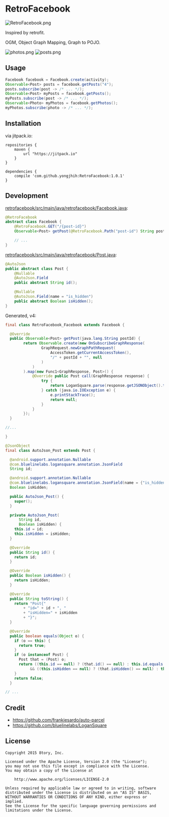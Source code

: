 # RetroFacebook

![RetroFacebook.png](art/retrofacebook.png)

Inspired by retrofit.

OGM, Object Graph Mapping, Graph to POJO.

![photos.png](art/screenshot-photos.png)
![posts.png](art/screenshot-posts.png)

## Usage

```java
Facebook facebook = Facebook.create(activity);
Observable<Post> posts = facebook.getPosts("4");
posts.subscribe(post -> /* ... */);
Observable<Post> myPosts = facebook.getPosts();
myPosts.subscribe(post -> /* ... */);
Observable<Photo> myPhotos = facebook.getPhotos();
myPhotos.subscribe(photo -> /* ... */);
```

## Installation

via jitpack.io:

```
repositories {
    maven {
        url "https://jitpack.io"
    }
}

dependencies {
    compile 'com.github.yongjhih:RetroFacebook:1.0.1'
}
```

## Development

[retrofacebook/src/main/java/retrofacebook/Facebook.java](retrofacebook/src/main/java/retrofacebook/Facebook.java):

```java
@RetroFacebook
abstract class Facebook {
    @RetroFacebook.GET("/{post-id}")
    Observable<Post> getPost(@RetroFacebook.Path("post-id") String postId);

    // ...
}
```

[retrofacebook/src/main/java/retrofacebook/Post.java](retrofacebook/src/main/java/retrofacebook/Post.java):

```java
@AutoJson
public abstract class Post {
    @Nullable
    @AutoJson.Field
    public abstract String id();

    @Nullable
    @AutoJson.Field(name = "is_hidden")
    public abstract Boolean isHidden();
}
```

Generated, v4:

```java
final class RetroFacebook_Facebook extends Facebook {

  @Override
  public Observable<Post> getPost(java.lang.String postId) {
        return Observable.create(new OnSubscribeGraphResponse(
                GraphRequest.newGraphPathRequest(
                    AccessToken.getCurrentAccessToken(),
                    "/" + postId + "", null
                )
            )
        ).map(new Func1<GraphResponse, Post>() {
            @Override public Post call(GraphResponse response) {
                try {
                    return LoganSquare.parse(response.getJSONObject().toString(), AutoJson_Post.class);
                } catch (java.io.IOException e) {
                    e.printStackTrace();
                    return null;
                }
            }
        });
  }

//...

}
```

```java
@JsonObject
final class AutoJson_Post extends Post {

  @android.support.annotation.Nullable
  @com.bluelinelabs.logansquare.annotation.JsonField
  String id;

  @android.support.annotation.Nullable
  @com.bluelinelabs.logansquare.annotation.JsonField(name = {"is_hidden"})
  Boolean isHidden;

  public AutoJson_Post() {
    super();
  }

  private AutoJson_Post(
      String id,
      Boolean isHidden) {
    this.id = id;
    this.isHidden = isHidden;
  }

  @Override
  public String id() {
    return id;
  }

  @Override
  public Boolean isHidden() {
    return isHidden;
  }

  @Override
  public String toString() {
    return "Post{"
        + "id=" + id + ", "
        + "isHidden=" + isHidden
        + "}";
  }

  @Override
  public boolean equals(Object o) {
    if (o == this) {
      return true;
    }
    if (o instanceof Post) {
      Post that = (Post) o;
      return ((this.id == null) ? (that.id() == null) : this.id.equals(that.id()))
           && ((this.isHidden == null) ? (that.isHidden() == null) : this.isHidden.equals(that.isHidden()));
    }
    return false;
  }

// ...
```

## Credit

* https://github.com/frankiesardo/auto-parcel
* https://github.com/bluelinelabs/LoganSquare

## License

```
Copyright 2015 8tory, Inc.

Licensed under the Apache License, Version 2.0 (the "License");
you may not use this file except in compliance with the License.
You may obtain a copy of the License at

    http://www.apache.org/licenses/LICENSE-2.0

Unless required by applicable law or agreed to in writing, software
distributed under the License is distributed on an "AS IS" BASIS,
WITHOUT WARRANTIES OR CONDITIONS OF ANY KIND, either express or implied.
See the License for the specific language governing permissions and
limitations under the License.
```
